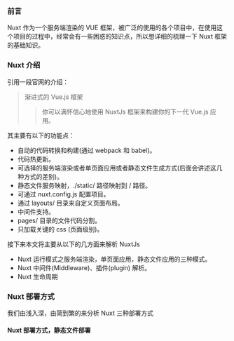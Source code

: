 ### 前言
Nuxt 作为一个服务端渲染的 VUE 框架，被广泛的使用的各个项目中，在使用这个项目的过程中，经常会有一些困惑的知识点，所以想详细的梳理一下 Nuxt 框架的基础知识。

### Nuxt 介绍
引用一段官网的介绍：
>渐进式的 Vue.js 框架
>> 你可以满怀信心地使用 NuxtJs 框架来构建你的下一代 Vue.js 应用。


其主要有以下的功能点：
- 自动的代码转换和构建(通过 webpack 和 babel)。
- 代码热更新。
- 可选择的服务端渲染或者单页面应用或者静态文件生成方式(后面会讲述这几种方式的差别)。
- 静态文件服务映射，./static/ 路径映射到 / 路径。
- 可通过 nuxt.config.js 配置项目。
- 通过 layouts/ 目录来自定义页面布局。
- 中间件支持。
- pages/ 目录的文件代码分割。
- 只加载关键的 css (页面级别)。


接下来本文将主要从以下的几方面来解析 NuxtJs
- Nuxt 运行模式之服务端渲染，单页面应用，静态文件应用的三种模式。
- Nuxt 中间件(Middleware)、插件(plugin) 解析。
- Nuxt 生命周期

### Nuxt 部署方式
我们由浅入深，由简到繁的来分析 Nuxt 三种部署方式

#### Nuxt 部署方式，静态文件部署







